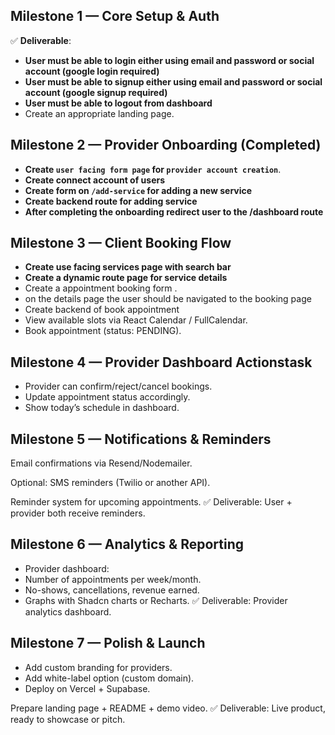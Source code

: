 ## Milestone 1 — Core Setup & Auth
✅ **Deliverable**:
- **User must be able to login either using email and password or social account (google login required)**
- **User must be able to signup either using email and password or social account (google signup required)**
- **User must be able to logout from dashboard**
- Create an appropriate landing page.

## Milestone 2 — Provider Onboarding (Completed)

- **Create `user facing form page` for `provider account creation`**.
- **Create connect account of users**
- **Create form on `/add-service` for adding a  new service**
- **Create backend route for adding service**
- **After completing the onboarding redirect user to the /dashboard route**

## Milestone 3 — Client Booking Flow

- **Create use facing services page with search bar** 
- **Create a dynamic route page for service details**
- Create a appointment booking form .
- on the details page the user should be navigated to the booking page
- Create backend of book appointment
- View available slots via React Calendar / FullCalendar.
- Book appointment (status: PENDING).

## Milestone 4 — Provider Dashboard Actionstask

- Provider can confirm/reject/cancel bookings.
- Update appointment status accordingly.
- Show today’s schedule in dashboard.

## Milestone 5 — Notifications & Reminders

Email confirmations via Resend/Nodemailer.

Optional: SMS reminders (Twilio or another API).

Reminder system for upcoming appointments.
✅ Deliverable: User + provider both receive reminders.

## Milestone 6 — Analytics & Reporting

- Provider dashboard:
- Number of appointments per week/month.
- No-shows, cancellations, revenue earned.
- Graphs with Shadcn charts or Recharts.
✅ Deliverable: Provider analytics dashboard.

## Milestone 7 — Polish & Launch

- Add custom branding for providers.
- Add white-label option (custom domain).
- Deploy on Vercel + Supabase.

Prepare landing page + README + demo video.
✅ Deliverable: Live product, ready to showcase or pitch.